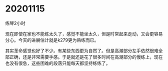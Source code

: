 # 20201115

练琴2小时

现在即使在家也不能练太久了，感觉不能坐太久，但是时常起来走动，又会更容易分心。今天的进展估计就是k279更为熟练而已。

其实革命感觉也好了不少。有某些东西更为自然了。但是高潮部分左手依然很难全部正确，还是非常需要手感。于是就还是花了很多时间在高潮部分的慢练上，现在也没有很急，这些困难的段落只能每天都坚持练练了。
